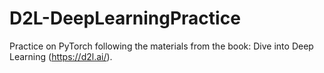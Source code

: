 # D2L-DeepLearningPractice

Practice on PyTorch following the materials from the book: Dive into Deep Learning (https://d2l.ai/).
